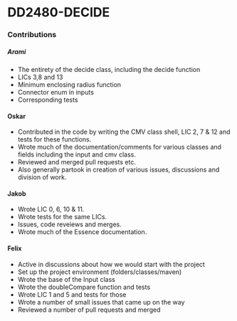 # DD2480-DECIDE

### Contributions

##### Arami
- The entirety of the decide class, including the decide function
- LICs 3,8 and 13
- Minimum enclosing radius function
- Connector enum in inputs
- Corresponding tests

#### Oskar
- Contributed in the code by writing the CMV class shell, LIC 2, 7 & 12 and tests for these functions. 
- Wrote much of the documentation/comments for various classes and fields including the input and cmv class. 
- Reviewed and merged pull requests etc.
- Also generally partook in creation of various issues, discussions and division of work.

#### Jakob
- Wrote LIC 0, 6, 10 & 11.
- Wrote tests for the same LICs.
- Issues, code reveiews and merges.
- Wrote much of the Essence documentation.

#### Felix
- Active in discussions about how we would start with the project  
- Set up the project environment (folders/classes/maven)  
- Wrote the base of the Input class  
- Wrote the doubleCompare function and tests  
- Wrote LIC 1 and 5 and tests for those  
- Wrote a number of small issues that came up on the way  
- Reviewed a number of pull requests and merged  
